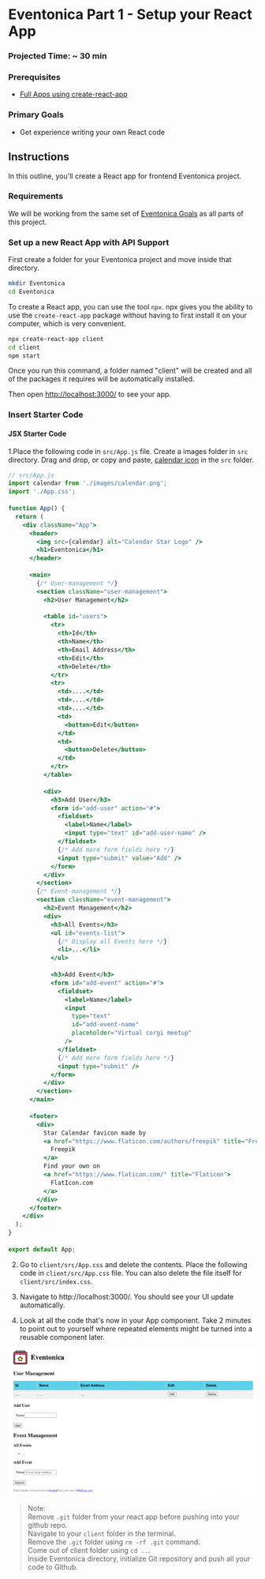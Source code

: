 # Eventonica Part 1 - Setup your React App

### Projected Time: ~ 30 min

### Prerequisites

- [Full Apps using create-react-app](https://github.com/Techtonica/curriculum/blob/f72b914117e0a6d7b98b75d2f0d59fa2e108c97c/react-js/react-part-5-full-apps.md)

### Primary Goals

- Get experience writing your own React code

## Instructions

In this outline, you'll create a React app for frontend Eventonica project.

### Requirements

We will be working from the same set of [Eventonica Goals](./README.md) as all parts of this project.

### Set up a new React App with API Support

First create a folder for your Eventonica project and move inside that directory.

```bash
mkdir Eventonica
cd Eventonica
```

To create a React app, you can use the tool `npx`. npx gives you the ability to use the `create-react-app` package without having to first install it on your computer, which is very convenient.

```bash
npx create-react-app client
cd client
npm start
```

Once you run this command, a folder named "client" will be created and all of the packages it requires will be automatically installed.

Then open [http://localhost:3000/](http://localhost:3000/) to see your app.

### Insert Starter Code

#### JSX Starter Code

1.Place the following code in `src/App.js` file. Create a images folder in `src` directory. Drag and drop, or copy and paste, [calendar icon](./images/calendar.png) in the `src` folder.

```jsx
// src/App.js
import calendar from './images/calendar.png';
import './App.css';

function App() {
  return (
    <div className="App">
      <header>
        <img src={calendar} alt="Calendar Star Logo" />
        <h1>Eventonica</h1>
      </header>

      <main>
        {/* User-management */}
        <section className="user-management">
          <h2>User Management</h2>

          <table id="users">
            <tr>
              <th>Id</th>
              <th>Name</th>
              <th>Email Address</th>
              <th>Edit</th>
              <th>Delete</th>
            </tr>
            <tr>
              <td>....</td>
              <td>....</td>
              <td>....</td>
              <td>
                <button>Edit</button>
              </td>
              <td>
                <button>Delete</button>
              </td>
            </tr>
          </table>

          <div>
            <h3>Add User</h3>
            <form id="add-user" action="#">
              <fieldset>
                <label>Name</label>
                <input type="text" id="add-user-name" />
              </fieldset>
              {/* Add more form fields here */}
              <input type="submit" value="Add" />
            </form>
          </div>
        </section>
        {/* Event-management */}
        <section className="event-management">
          <h2>Event Management</h2>
          <div>
            <h3>All Events</h3>
            <ul id="events-list">
              {/* Display all Events here */}
              <li>...</li>
            </ul>

            <h3>Add Event</h3>
            <form id="add-event" action="#">
              <fieldset>
                <label>Name</label>
                <input
                  type="text"
                  id="add-event-name"
                  placeholder="Virtual corgi meetup"
                />
              </fieldset>
              {/* Add more form fields here */}
              <input type="submit" />
            </form>
          </div>
        </section>
      </main>

      <footer>
        <div>
          Star Calendar favicon made by
          <a href="https://www.flaticon.com/authors/freepik" title="Freepik">
            Freepik
          </a>
          Find your own on
          <a href="https://www.flaticon.com/" title="Flaticon">
            FlatIcon.com
          </a>
        </div>
      </footer>
    </div>
  );
}

export default App;
```

2.  Go to `client/src/App.css` and delete the contents. Place the following code in `client/src/App.css` file. You can also delete the file itself for `client/src/index.css`.

3.  Navigate to http://localhost:3000/. You should see your UI update automatically.

4.  Look at all the code that's now in your App component. Take 2 minutes to point out to yourself where repeated elements might be turned into a reusable component later.

![](./images/eventonica-setup.png)

> Note:<br> Remove `.git` folder from your react app before pushing into your github repo.<br>Navigate to your `client` folder in the terminal.<br> Remove the `.git` folder using `rm -rf .git` command. <br>Come out of client folder using `cd ..`. <br>Inside Eventonica directory, initialize Git repository and push all your code to Github.
